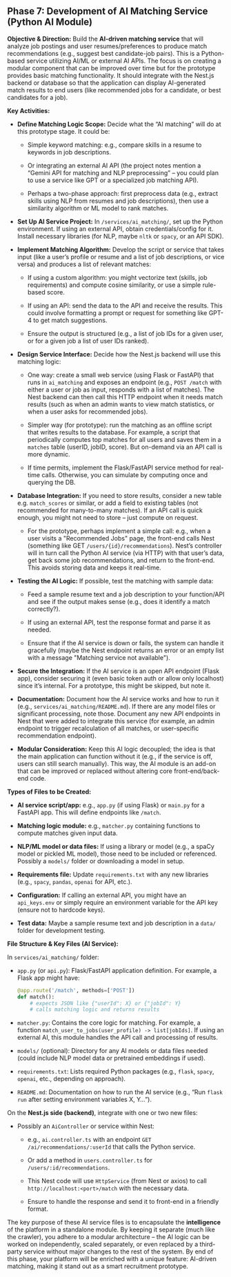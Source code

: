 ## Phase 7: Development of AI Matching Service (Python AI Module)

**Objective & Direction:** Build the **AI-driven matching service** that will analyze job postings and user resumes/preferences to produce match recommendations (e.g., suggest best candidate-job pairs). This is a Python-based service utilizing AI/ML or external AI APIs. The focus is on creating a modular component that can be improved over time but for the prototype provides basic matching functionality. It should integrate with the Nest.js backend or database so that the application can display AI-generated match results to end users (like recommended jobs for a candidate, or best candidates for a job).

**Key Activities:**

- **Define Matching Logic Scope:** Decide what the “AI matching” will do at this prototype stage. It could be:
    
    - Simple keyword matching: e.g., compare skills in a resume to keywords in job descriptions.
        
    - Or integrating an external AI API (the project notes mention a “Gemini API for matching and NLP preprocessing” – you could plan to use a service like GPT or a specialized job matching API).
        
    - Perhaps a two-phase approach: first preprocess data (e.g., extract skills using NLP from resumes and job descriptions), then use a similarity algorithm or ML model to rank matches.
        
- **Set Up AI Service Project:** In `/services/ai_matching/`, set up the Python environment. If using an external API, obtain credentials/config for it. Install necessary libraries (for NLP, maybe `nltk` or `spacy`, or an API SDK).
    
- **Implement Matching Algorithm:** Develop the script or service that takes input (like a user’s profile or resume and a list of job descriptions, or vice versa) and produces a list of relevant matches:
    
    - If using a custom algorithm: you might vectorize text (skills, job requirements) and compute cosine similarity, or use a simple rule-based score.
        
    - If using an API: send the data to the API and receive the results. This could involve formatting a prompt or request for something like GPT-4 to get match suggestions.
        
    - Ensure the output is structured (e.g., a list of job IDs for a given user, or for a given job a list of user IDs ranked).
        
- **Design Service Interface:** Decide how the Nest.js backend will use this matching logic:
    
    - One way: create a small web service (using Flask or FastAPI) that runs in `ai_matching` and exposes an endpoint (e.g., `POST /match` with either a user or job as input, responds with a list of matches). The Nest backend can then call this HTTP endpoint when it needs match results (such as when an admin wants to view match statistics, or when a user asks for recommended jobs).
        
    - Simpler way (for prototype): run the matching as an offline script that writes results to the database. For example, a script that periodically computes top matches for all users and saves them in a `matches` table (userID, jobID, score). But on-demand via an API call is more dynamic.
        
    - If time permits, implement the Flask/FastAPI service method for real-time calls. Otherwise, you can simulate by computing once and querying the DB.
        
- **Database Integration:** If you need to store results, consider a new table e.g. `match_scores` or similar, or add a field to existing tables (not recommended for many-to-many matches). If an API call is quick enough, you might not need to store – just compute on request.
    
    - For the prototype, perhaps implement a simple call: e.g., when a user visits a "Recommended Jobs" page, the front-end calls Nest (something like GET `/users/{id}/recommendations`). Nest’s controller will in turn call the Python AI service (via HTTP) with that user’s data, get back some job recommendations, and return to the front-end. This avoids storing data and keeps it real-time.
        
- **Testing the AI Logic:** If possible, test the matching with sample data:
    
    - Feed a sample resume text and a job description to your function/API and see if the output makes sense (e.g., does it identify a match correctly?).
        
    - If using an external API, test the response format and parse it as needed.
        
    - Ensure that if the AI service is down or fails, the system can handle it gracefully (maybe the Nest endpoint returns an error or an empty list with a message "Matching service not available").
        
- **Secure the Integration:** If the AI service is an open API endpoint (Flask app), consider securing it (even basic token auth or allow only localhost) since it’s internal. For a prototype, this might be skipped, but note it.
    
- **Documentation:** Document how the AI service works and how to run it (e.g., `services/ai_matching/README.md`). If there are any model files or significant processing, note those. Document any new API endpoints in Nest that were added to integrate this service (for example, an admin endpoint to trigger recalculation of all matches, or user-specific recommendation endpoint).
    
- **Modular Consideration:** Keep this AI logic decoupled; the idea is that the main application can function without it (e.g., if the service is off, users can still search manually). This way, the AI module is an add-on that can be improved or replaced without altering core front-end/back-end code.
    

**Types of Files to be Created:**

- **AI service script/app:** e.g., `app.py` (if using Flask) or `main.py` for a FastAPI app. This will define endpoints like `/match`.
    
- **Matching logic module:** e.g., `matcher.py` containing functions to compute matches given input data.
    
- **NLP/ML model or data files:** If using a library or model (e.g., a spaCy model or pickled ML model), those need to be included or referenced. Possibly a `models/` folder or downloading a model in setup.
    
- **Requirements file:** Update `requirements.txt` with any new libraries (e.g., `spacy`, `pandas`, `openai` for API, etc.).
    
- **Configuration:** If calling an external API, you might have an `api_keys.env` or simply require an environment variable for the API key (ensure not to hardcode keys).
    
- **Test data:** Maybe a sample resume text and job description in a `data/` folder for development testing.
    

**File Structure & Key Files (AI Service):**

In `services/ai_matching/` folder:

- `app.py` (or `api.py`): Flask/FastAPI application definition. For example, a Flask app might have:
    
    ```python
    @app.route('/match', methods=['POST'])
    def match():
        # expects JSON like {"userId": X} or {"jobId": Y}
        # calls matching logic and returns results
    ```
    
- `matcher.py`: Contains the core logic for matching. For example, a function `match_user_to_jobs(user_profile) -> list[jobIds]`. If using an external AI, this module handles the API call and processing of results.
    
- `models/` (optional): Directory for any AI models or data files needed (could include NLP model data or pretrained embeddings if used).
    
- `requirements.txt`: Lists required Python packages (e.g., `flask`, `spacy`, `openai`, etc., depending on approach).
    
- `README.md`: Documentation on how to run the AI service (e.g., “Run `flask run` after setting environment variables X, Y…”).
    

On the **Nest.js side (backend)**, integrate with one or two new files:

- Possibly an `AiController` or service within Nest:
    
    - e.g., `ai.controller.ts` with an endpoint `GET /ai/recommendations/:userId` that calls the Python service.
        
    - Or add a method in `users.controller.ts` for `/users/:id/recommendations`.
        
    - This Nest code will use `HttpService` (from Nest or axios) to call `http://localhost:<port>/match` with the necessary data.
        
    - Ensure to handle the response and send it to front-end in a friendly format.
        

The key purpose of these AI service files is to encapsulate the **intelligence** of the platform in a standalone module. By keeping it separate (much like the crawler), you adhere to a modular architecture – the AI logic can be worked on independently, scaled separately, or even replaced by a third-party service without major changes to the rest of the system. By end of this phase, your platform will be enriched with a unique feature: AI-driven matching, making it stand out as a smart recruitment prototype.
